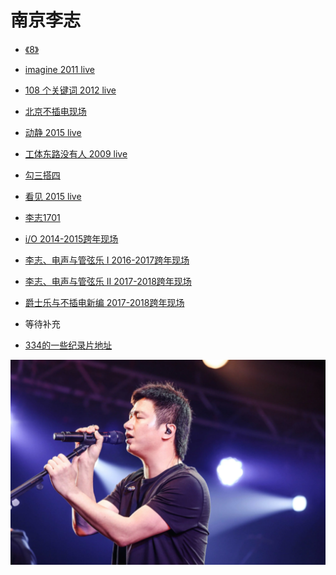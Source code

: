 # 南京李志
- [《8》](https://www.dropbox.com/sh/ov66xo9u3ajrhqj/AACzwre1e0XYLjJ3gp2JRjbja?dl=0)
- [imagine 2011 live](https://drive.google.com/drive/folders/12dlZFZtWoJ2ROYjo5J0Y44W_3BxkYNY1)
- [108 个关键词 2012 live](https://drive.google.com/drive/folders/12dlZFZtWoJ2ROYjo5J0Y44W_3BxkYNY1)
- [北京不插电现场](https://drive.google.com/drive/folders/12dlZFZtWoJ2ROYjo5J0Y44W_3BxkYNY1)
- [动静 2015 live](https://drive.google.com/drive/folders/12dlZFZtWoJ2ROYjo5J0Y44W_3BxkYNY1)
- [工体东路没有人 2009 live](https://drive.google.com/drive/folders/12dlZFZtWoJ2ROYjo5J0Y44W_3BxkYNY1)
- [勾三搭四](https://drive.google.com/drive/folders/12dlZFZtWoJ2ROYjo5J0Y44W_3BxkYNY1)
- [看见 2015 live](https://drive.google.com/drive/folders/12dlZFZtWoJ2ROYjo5J0Y44W_3BxkYNY1)
- [李志1701](https://drive.google.com/drive/folders/12dlZFZtWoJ2ROYjo5J0Y44W_3BxkYNY1)
- [i/O 2014-2015跨年现场](https://www.dropbox.com/sh/4oylgplem8xtwyd/AADrKix0oZOERMeqVyWhJ7IEa?dl=0)
- [李志、电声与管弦乐 I 2016-2017跨年现场](https://www.dropbox.com/sh/s31l8urnl3uc8w6/AAA-kpgwkVryoO0NOaAlRFifa?dl=0)
- [李志、电声与管弦乐 II 2017-2018跨年现场](https://www.dropbox.com/sh/jocg68u98m2gpob/AAB27rTM35FcMVKPPqknW4Lla?dl=0)
- [爵士乐与不插电新编 2017-2018跨年现场](https://www.dropbox.com/sh/t0rit839gfwhwom/AABrGw1Y9OsqTadGB2n4UTSOa?dl=0)
- 等待补充

- [334的一些纪录片地址](https://m.weibo.cn/status/4242848318702096)

![](./图片/lizhi.png)
